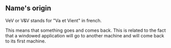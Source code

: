 Name's origin
-------------

VeV or V&V stands for "Va et Vient" in french. 

This means that something goes and comes back. 
This is related to the  fact that a windowed application will go to another machine and will come back to its first machine.

